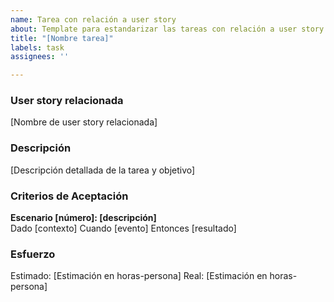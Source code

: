 ```yaml
---
name: Tarea con relación a user story
about: Template para estandarizar las tareas con relación a user story
title: "[Nombre tarea]"
labels: task
assignees: ''

---
```


### User story relacionada
[Nombre de user story relacionada]

### Descripción
[Descripción detallada de la tarea y objetivo]

### Criterios de Aceptación

**Escenario [número]: [descripción]**  
Dado [contexto]
Cuando [evento]
Entonces [resultado]

### Esfuerzo
Estimado: [Estimación en horas-persona]
Real: [Estimación en horas-persona]
